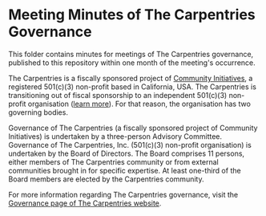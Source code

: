 # Meeting Minutes of The Carpentries Governance

This folder contains minutes for meetings of The Carpentries governance, published to this repository within one month of the meeting's occurrence. 

The Carpentries is a fiscally sponsored project of [Community Initiatives](http://communityin.org/), a registered 501(c)(3) non-profit based in California, USA. The Carpentries is transitioning out of fiscal sponsorship to an independent 501(c)(3) non-profit organisation ([learn more](https://carpentries.org/files/pdf/Fiscal_Sponsorship_Transition_FAQ.pdf)). For that reason, the organisation has two governing bodies.

Governance of The Carpentries (a fiscally sponsored project of Community Initiatives) is undertaken by a three-person Advisory Committee. Governance of The Carpentries, Inc. (501(c)(3)  non-profit organisation) is undertaken by the Board of Directors. The Board comprises 11 persons, either members of The Carpentries community or from external communities brought in for specific expertise. At least one-third of the Board members are elected by the Carpentries community.

For more information regarding The Carpentries governance, visit the [Governance page of The Carpentries website](https://carpentries.org/governance/).
